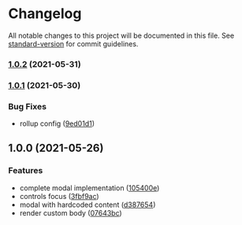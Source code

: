 # Changelog

All notable changes to this project will be documented in this file. See [standard-version](https://github.com/conventional-changelog/standard-version) for commit guidelines.

### [1.0.2](https://github.com/brunoscopelliti/react-modal/compare/v1.0.1...v1.0.2) (2021-05-31)

### [1.0.1](https://github.com/brunoscopelliti/react-modal/compare/v1.0.0...v1.0.1) (2021-05-30)


### Bug Fixes

* rollup config ([9ed01d1](https://github.com/brunoscopelliti/react-modal/commits/9ed01d1961764c005d7ac2bc23b1f05cdd13503b))

## 1.0.0 (2021-05-26)


### Features

* complete modal implementation ([105400e](https://github.com/brunoscopelliti/react-modal/commits/105400e3efa0c338e8160e90c4c0cd7d15ed2c0f))
* controls focus ([3fbf9ac](https://github.com/brunoscopelliti/react-modal/commits/3fbf9acf6ebe172228363a1e4250b618a27e61f6))
* modal with hardcoded content ([d387654](https://github.com/brunoscopelliti/react-modal/commits/d38765409699eb6e748e658065550ab4bb2ec835))
* render custom body ([07643bc](https://github.com/brunoscopelliti/react-modal/commits/07643bc1f4cbafd039295c7f0e16a7dddf37180e))
